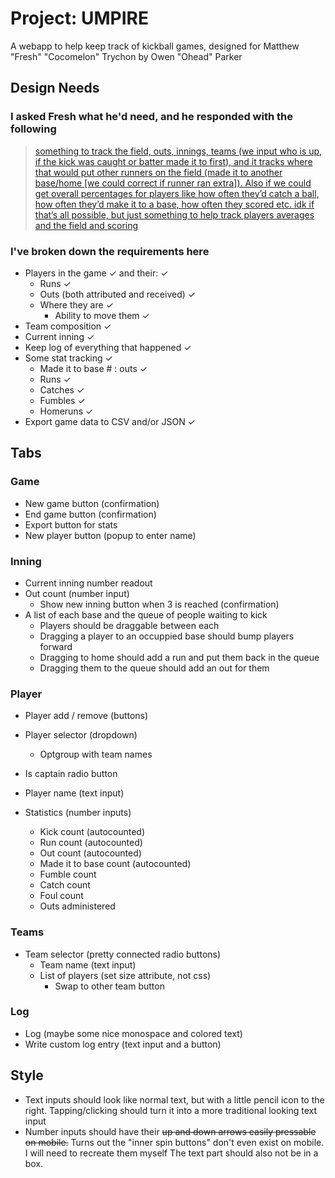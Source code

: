 # Project: UMPIRE

A webapp to help keep track of kickball games, designed for Matthew "Fresh" "Cocomelon" Trychon by Owen "Ohead" Parker












## Design Needs

### I asked Fresh what he'd need, and he responded with the following

> [something to track the field, outs, innings, teams (we input who is up, if the kick was caught or batter made it to first), and it tracks where that would put other runners on the field (made it to another base/home [we could correct if runner ran extra]). Also if we could get overall percentages for players like how often they’d catch a ball, how often they’d make it to a base, how often they scored etc. 
idk if that’s  all possible, but just something to help track players averages and the field and scoring](https://discord.com/channels/@me/636666279671103508/1377456291601190952)

### I've broken down the requirements here

- Players in the game ✓ and their: ✓
	- Runs ✓
	- Outs (both attributed and received) ✓
	- Where they are ✓
		- Ability to move them ✓
- Team composition ✓
- Current inning ✓
- Keep log of everything that happened ✓
- Some stat tracking ✓
	- Made it to base # : outs ✓
	- Runs ✓
	- Catches ✓
	- Fumbles ✓
	- Homeruns ✓
- Export game data to CSV and/or JSON ✓








## Tabs

### Game

- New game button (confirmation)
- End game button (confirmation)
- Export button for stats
- New player button (popup to enter name)

### Inning

- Current inning number readout
- Out count (number input)
	- Show new inning button when 3 is reached (confirmation)
- A list of each base and the queue of people waiting to kick
	- Players should be draggable between each
	- Dragging a player to an occuppied base should bump players forward
	- Dragging to home should add a run and put them back in the queue
	- Dragging them to the queue should add an out for them

### Player

- Player add / remove (buttons)
- Player selector (dropdown)
	- Optgroup with team names
- Is captain radio button


- Player name (text input)
- Statistics (number inputs)
	- Kick count (autocounted)
	- Run count (autocounted)
	- Out count (autocounted)
	- Made it to base count (autocounted)
	- Fumble count
	- Catch count
	- Foul count
	- Outs administered

### Teams

- Team selector (pretty connected radio buttons)
	- Team name (text input)
	- List of players (set size attribute, not css)
		- Swap to other team button

### Log

- Log (maybe some nice monospace and colored text)
- Write custom log entry (text input and a button)







## Style

- Text inputs should look like normal text, but with a little pencil icon to the right. Tapping/clicking should turn it into a more traditional looking text input
- Number inputs should have their <s>up and down arrows easily pressable on mobile.</s> Turns out the "inner spin buttons" don't even exist on mobile. I will need to recreate them myself The text part should also not be in a box.
